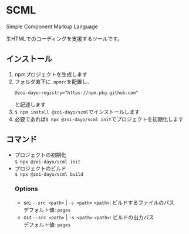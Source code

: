 # SCML
Simple Component Markup Language

生HTMLでのコーディングを支援するツールです。

## インストール
1. npmプロジェクトを生成します
2. フォルダ直下に`.npmrc`を配置し、
    ```npmrc
    @zoi-dayo:registry="https://npm.pkg.github.com"
    ```
    と記述します
3. `$ npm install @zoi-dayo/scml`でインストールします
4. 必要であれば`$ npx @zoi-dayo/scml init`でプロジェクトを初期化します

## コマンド
- プロジェクトの初期化<br>
    `$ npx @zoi-dayo/scml init`
- プロジェクトのビルド<br>
    `$ npx @zoi-dayo/scml build`
    ### Options
    - src
        `--src <path>` | `-s <path>`
        `<path>`: ビルドするファイルのパス<br>デフォルト値: `pages`
    - out
        `--src <path>` | `-s <path>`
        `<path>`: ビルドの出力パス<br>デフォルト値: `pages`